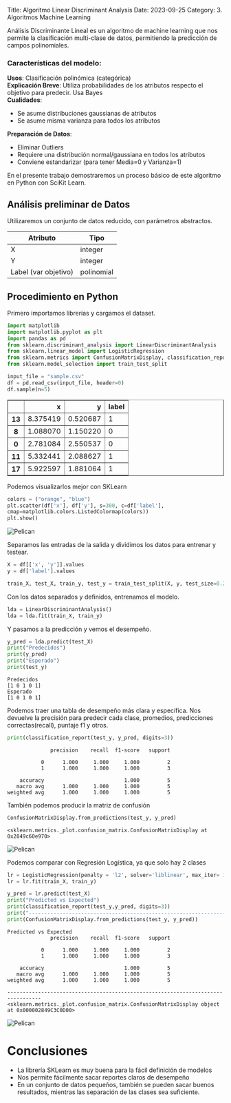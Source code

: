 Title: Algoritmo Linear Discriminant Analysis
Date: 2023-09-25
Category: 3. Algoritmos Machine Learning

Análisis Discriminante Lineal es un algoritmo de machine learning que nos permite la clasificación multi-clase de datos, permitiendo la predicción de campos polinomiales.  

### Características del modelo:  
**Usos**: Clasificación polinómica (categórica)  
**Explicación Breve**: Utiliza probabilidades de los atributos respecto el objetivo para predecir. Usa Bayes  
**Cualidades**:  
- Se asume distribuciones gaussianas de atributos  
- Se asume misma varianza para todos los atributos   

**Preparación de Datos**:   
- Eliminar Outliers  
- Requiere una distribución normal/gaussiana en todos los atributos  
- Conviene estandarizar (para tener Media=0 y Varianza=1)  


En el presente trabajo demostraremos un proceso básico de este algoritmo en Python con SciKit Learn.  

## Análisis preliminar de Datos  
Utilizaremos un conjunto de datos reducido, con parámetros abstractos.  

|**Atributo**|**Tipo**|
|---|---|
|X|integer|
|Y|integer|
|Label (var objetivo)|polinomial|

## Procedimiento en Python  
Primero importamos librerías y cargamos el dataset.  


```python
import matplotlib
import matplotlib.pyplot as plt
import pandas as pd
from sklearn.discriminant_analysis import LinearDiscriminantAnalysis
from sklearn.linear_model import LogisticRegression
from sklearn.metrics import ConfusionMatrixDisplay, classification_report
from sklearn.model_selection import train_test_split

input_file = "sample.csv"
df = pd.read_csv(input_file, header=0)
df.sample(n=5)
```




<div>
<style scoped>
    .dataframe tbody tr th:only-of-type {
        vertical-align: middle;
    }

    .dataframe tbody tr th {
        vertical-align: top;
    }

    .dataframe thead th {
        text-align: right;
    }
</style>
<table border="1" class="dataframe">
  <thead>
    <tr style="text-align: right;">
      <th></th>
      <th>x</th>
      <th>y</th>
      <th>label</th>
    </tr>
  </thead>
  <tbody>
    <tr>
      <th>13</th>
      <td>8.375419</td>
      <td>0.520687</td>
      <td>1</td>
    </tr>
    <tr>
      <th>8</th>
      <td>1.088070</td>
      <td>1.150220</td>
      <td>0</td>
    </tr>
    <tr>
      <th>0</th>
      <td>2.781084</td>
      <td>2.550537</td>
      <td>0</td>
    </tr>
    <tr>
      <th>11</th>
      <td>5.332441</td>
      <td>2.088627</td>
      <td>1</td>
    </tr>
    <tr>
      <th>17</th>
      <td>5.922597</td>
      <td>1.881064</td>
      <td>1</td>
    </tr>
  </tbody>
</table>
</div>



Podemos visualizarlos mejor con SKLearn


```python
colors = ("orange", "blue")
plt.scatter(df['x'], df['y'], s=300, c=df['label'],
cmap=matplotlib.colors.ListedColormap(colors))
plt.show()
```


    
![Pelican](../../images/ut3_ta7_files/ta7_5_0.png)
    


Separamos las entradas de la salida y dividimos los datos para entrenar y testear.  


```python
X = df[['x', 'y']].values
y = df['label'].values

train_X, test_X, train_y, test_y = train_test_split(X, y, test_size=0.25, random_state=0, shuffle=True)
```

Con los datos separados y definidos, entrenamos el modelo.


```python
lda = LinearDiscriminantAnalysis()
lda = lda.fit(train_X, train_y)
```

Y pasamos a la predicción y vemos el desempeño.  


```python
y_pred = lda.predict(test_X)
print("Predecidos")
print(y_pred)
print("Esperado")
print(test_y)
```

    Predecidos
    [1 0 1 0 1]
    Esperado
    [1 0 1 0 1]
    

Podemos traer una tabla de desempeño más clara y específica. Nos devuelve la precisión para predecir cada clase, promedios, predicciones correctas(recall), puntaje f1 y otros.


```python
print(classification_report(test_y, y_pred, digits=3))
```

                  precision    recall  f1-score   support
    
               0      1.000     1.000     1.000         2
               1      1.000     1.000     1.000         3
    
        accuracy                          1.000         5
       macro avg      1.000     1.000     1.000         5
    weighted avg      1.000     1.000     1.000         5
    
    

También podemos producir la matriz de confusión


```python
ConfusionMatrixDisplay.from_predictions(test_y, y_pred)
```




    <sklearn.metrics._plot.confusion_matrix.ConfusionMatrixDisplay at 0x2849c60e970>




    
![Pelican](../../images/ut3_ta7_files/ta7_15_1.png)
    


Podemos comparar con Regresión Logística, ya que solo hay 2 clases


```python
lr = LogisticRegression(penalty = 'l2', solver='liblinear', max_iter= 1000)
lr = lr.fit(train_X, train_y)

y_pred = lr.predict(test_X)
print("Predicted vs Expected")
print(classification_report(test_y,y_pred, digits=3))
print("---------------------------------------------------------------------------------")
print(ConfusionMatrixDisplay.from_predictions(test_y, y_pred))
```

    Predicted vs Expected
                  precision    recall  f1-score   support
    
               0      1.000     1.000     1.000         2
               1      1.000     1.000     1.000         3
    
        accuracy                          1.000         5
       macro avg      1.000     1.000     1.000         5
    weighted avg      1.000     1.000     1.000         5
    
    ---------------------------------------------------------------------------------
    <sklearn.metrics._plot.confusion_matrix.ConfusionMatrixDisplay object at 0x000002849C3C0D00>
    


    
![Pelican](../../images/ut3_ta7_files/ta7_17_1.png)
    


# Conclusiones    
- La librería SKLearn es muy buena para la fácil definición de modelos  
- Nos permite fácilmente sacar reportes claros de desempeño  
- En un conjunto de datos pequeños, también se pueden sacar buenos resultados, mientras las separación de las clases sea suficiente.
